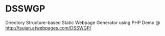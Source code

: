 # DSSWGP
Directory Structure-based Static Webpage Generator using PHP
Demo @ http://tsujan.atwebpages.com/DSSWGP/
